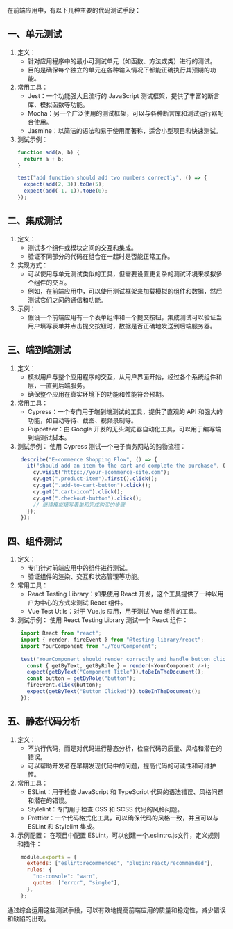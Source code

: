 在前端应用中，有以下几种主要的代码测试手段：

## 一、单元测试

1. 定义：
    - 针对应用程序中的最小可测试单元（如函数、方法或类）进行的测试。
    - 目的是确保每个独立的单元在各种输入情况下都能正确执行其预期的功能。
2. 常用工具：
    - Jest：一个功能强大且流行的 JavaScript 测试框架，提供了丰富的断言库、模拟函数等功能。
    - Mocha：另一个广泛使用的测试框架，可以与各种断言库和测试运行器配合使用。
    - Jasmine：以简洁的语法和易于使用而著称，适合小型项目和快速测试。
3. 测试示例：
    ```js
    function add(a, b) {
      return a + b;
    }
    
    test("add function should add two numbers correctly", () => {
      expect(add(2, 3)).toBe(5);
      expect(add(-1, 1)).toBe(0);
    });
    ```

## 二、集成测试

1. 定义：
    - 测试多个组件或模块之间的交互和集成。
    - 验证不同部分的代码在组合在一起时是否能正常工作。
2. 实现方式：
    - 可以使用与单元测试类似的工具，但需要设置更复杂的测试环境来模拟多个组件的交互。
    - 例如，在前端应用中，可以使用测试框架来加载模拟的组件和数据，然后测试它们之间的通信和功能。
3. 示例：
    - 假设一个前端应用有一个表单组件和一个提交按钮，集成测试可以验证当用户填写表单并点击提交按钮时，数据是否正确地发送到后端服务器。


## 三、端到端测试

1. 定义：
    - 模拟用户与整个应用程序的交互，从用户界面开始，经过各个系统组件和层，一直到后端服务。
    - 确保整个应用在真实环境下的功能和性能符合预期。
2. 常用工具：
    - Cypress：一个专门用于端到端测试的工具，提供了直观的 API 和强大的功能，如自动等待、截图、视频录制等。
    - Puppeteer：由 Google 开发的无头浏览器自动化工具，可以用于编写端到端测试脚本。
3. 测试示例：
    使用 Cypress 测试一个电子商务网站的购物流程：
   ```js
    describe("E-commerce Shopping Flow", () => {
      it("should add an item to the cart and complete the purchase", () => {
        cy.visit("https://your-ecommerce-site.com");
        cy.get(".product-item").first().click();
        cy.get(".add-to-cart-button").click();
        cy.get(".cart-icon").click();
        cy.get(".checkout-button").click();
        // 继续模拟填写表单和完成购买的步骤
      });
    });
   ```

## 四、组件测试

1. 定义：
    - 专门针对前端应用中的组件进行测试。
    - 验证组件的渲染、交互和状态管理等功能。
2. 常用工具：
    - React Testing Library：如果使用 React 开发，这个工具提供了一种以用户为中心的方式来测试 React 组件。
    - Vue Test Utils：对于 Vue.js 应用，用于测试 Vue 组件的工具。
3. 测试示例：
    使用 React Testing Library 测试一个 React 组件：
   ```js
    import React from "react";
    import { render, fireEvent } from "@testing-library/react";
    import YourComponent from "./YourComponent";
    
    test("YourComponent should render correctly and handle button click", () => {
      const { getByText, getByRole } = render(<YourComponent />);
      expect(getByText("Component Title")).toBeInTheDocument();
      const button = getByRole("button");
      fireEvent.click(button);
      expect(getByText("Button Clicked")).toBeInTheDocument();
    });
   ```


## 五、静态代码分析

1. 定义：
    - 不执行代码，而是对代码进行静态分析，检查代码的质量、风格和潜在的错误。
    - 可以帮助开发者在早期发现代码中的问题，提高代码的可读性和可维护性。
2. 常用工具：
    - ESLint：用于检查 JavaScript 和 TypeScript 代码的语法错误、风格问题和潜在的错误。
    - Stylelint：专门用于检查 CSS 和 SCSS 代码的风格问题。
    - Prettier：一个代码格式化工具，可以确保代码的风格一致，并且可以与 ESLint 和 Stylelint 集成。
3. 示例配置：
    在项目中配置 ESLint，可以创建一个.eslintrc.js文件，定义规则和插件：
   ```js
    module.exports = {
      extends: ["eslint:recommended", "plugin:react/recommended"],
      rules: {
        "no-console": "warn",
        quotes: ["error", "single"],
      },
    };
   ```

   
通过综合运用这些测试手段，可以有效地提高前端应用的质量和稳定性，减少错误和缺陷的出现。

